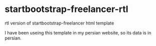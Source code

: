 # startbootstrap-freelancer-rtl
rtl version of startbootstrap-freelancer html template

<p>I have been useing this template in my persian website, so its data is in persian.</p>